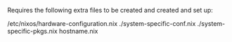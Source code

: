 Requires the following extra files to be created and created and set up:

/etc/nixos/hardware-configuration.nix
./system-specific-conf.nix
./system-specific-pkgs.nix
hostname.nix
